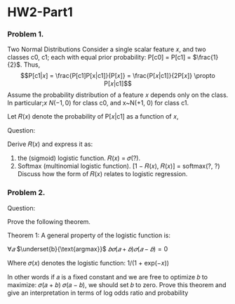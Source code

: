 # HW2-Part1
###  Problem 1.
Two Normal Distributions
Consider a single scalar feature 𝑥, and two classes c0, c1;
each with equal prior probability: P[c0] = P[c1] = $\frac{1}{2}$.
Thus,
$$P[c1|𝑥] = \frac{P[c1]P[x|c1]}{P[𝑥]} = \frac{P[𝑥|c1]}{2P[𝑥]} \propto P[𝑥|c1]$$
Assume the probability distribution of a feature 𝑥 depends only on the class.
In particular;$x~N(-1,0)$ for class c0, and x~N(+1, 0) for class c1.

Let 𝑅(𝑥) denote the probability of P[𝑥|c1] as a function of 𝑥,

Question:

Derive 𝑅(𝑥) and express it as:
1. the (sigmoid) logistic function. 𝑅(𝑥) = 𝜎(?).
2. Softmax (multinomial logistic function). [1 − 𝑅(𝑥), 𝑅(𝑥)] = softmax(?, ?)
Discuss how the form of 𝑅(𝑥) relates to logistic regression.

### Problem 2.
Question:

Prove the following theorem.

Theorem 1: A general property of the logistic function is:

$∀𝑎$ $\underset{b}{\text{argmax}}$ $𝑏𝜎(𝑎 + 𝑏) 𝜎(𝑎 − 𝑏) = 0$

Where 𝜎(𝑥) denotes the logistic function: 1/(1 + exp(−𝑥))

In other words if 𝑎 is a fixed constant and we are free to optimize 𝑏
to maximize: 𝜎(𝑎 + 𝑏) 𝜎(𝑎 − 𝑏), we should set 𝑏 to zero.
Prove this theorem and give an interpretation in terms of log odds ratio and probability
